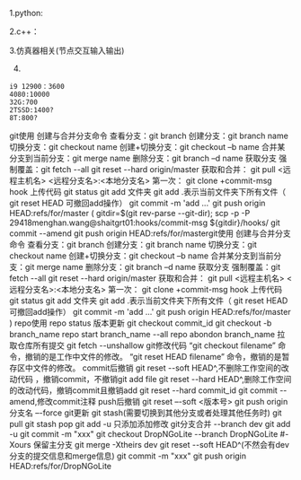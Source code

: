 1.python:

2.c++：

3.仿真器相关(节点交互输入输出)

4.

```
i9 12900：3600
4080:10000
32G:700
2TSSD:1400?
8T:800?

```

git使用
	创建与合并分支命令
		查看分支：git branch
创建分支：git branch name
切换分支：git checkout name
创建+切换分支：git checkout –b name
合并某分支到当前分支：git merge name
删除分支：git branch –d name
	获取分支
		强制覆盖：git fetch --all
git reset --hard origin/master
获取和合并：
git pull <远程主机名> <远程分支名>:<本地分支名>
第一次：
git clone +commit-msg hook
	上传代码
		git status
git add 文件夹
git add .表示当前文件夹下所有文件（
git reset HEAD 可撤回add操作）
git commit -m 'add ...'
git push origin HEAD:refs/for/master
(
gitdir=$(git rev-parse --git-dir); scp -p -P 29418menghan.wang@shaitgrt01:hooks/commit-msg ${gitdir}/hooks/
git commit --amend
git push origin HEAD:refs/for/mastergit使用
	创建与合并分支命令
		查看分支：git branch
创建分支：git branch name
切换分支：git checkout name
创建+切换分支：git checkout –b name
合并某分支到当前分支：git merge name
删除分支：git branch –d name
	获取分支
		强制覆盖：git fetch --all
git reset --hard origin/master
获取和合并：
git pull <远程主机名> <远程分支名>:<本地分支名>
第一次：
git clone +commit-msg hook
	上传代码
		git status
git add 文件夹
git add .表示当前文件夹下所有文件（
git reset HEAD 可撤回add操作）
git commit -m 'add ...'
git push origin HEAD:refs/for/master
)
	repo使用
		repo status
			版本更新
git checkout commit_id
git checkout -b branch_name
repo start branch_name --all
repo abondon branch_name
		拉取仓库所有提交
git fetch --unshallow
	git修改代码
		“git  checkout  filename”      命令，撤销的是工作中文件的修改。
“git  reset  HEAD  filename”  命令，撤销的是暂存区中文件的修改。
		commit后撤销
			git reset --soft HEAD^,不删除工作空间的改动代码 ，撤销commit，不撤销git add file
git reset --hard HEAD^,删除工作空间的改动代码，撤销commit且撤销add
git reset --hard commit_id
git commit --amend,修改commit注释
		push后撤销
			git reset –-soft <版本号>
git push origin 分支名 –-force
	git更新
		git stash(需要切换到其他分支或者处理其他任务时)
 git pull
git stash pop
		git add -u 只添加添加修改
	git分支合并
		--branch dev
git add -u
git commit -m "xxx"
git checkout DropNGoLite
--branch DropNGoLite
#-Xours 保留主分支
git merge -Xtheirs dev
git reset --soft HEAD^(不然会有dev分支的提交信息和merge信息)
git commit -m "xxx"
git push origin HEAD:refs/for/DropNGoLite